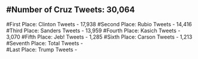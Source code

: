 #Number of Cruz Tweets: 30,064
---
#First Place: Clinton Tweets - 17,938
#Second Place: Rubio Tweets - 14,416
#Third Place: Sanders Tweets - 13,959
#Fourth Place: Kasich Tweets - 3,070
#Fifth Place: Jeb! Tweets - 1,285
#Sixth Place: Carson Tweets - 1,213
#Seventh Place: Total Tweets -  
#Last Place: Trump Tweets - 
